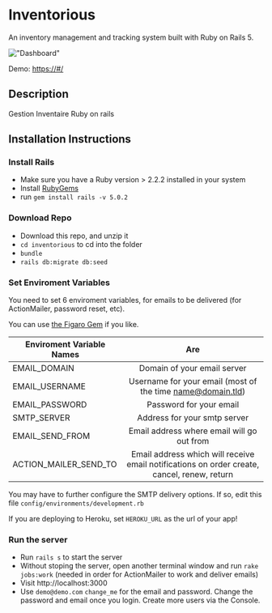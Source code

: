 # Inventorious

An inventory management and tracking system built with Ruby on Rails 5.

!["Dashboard"](https://github.com/zmitzie/inventorious/blob/master/dashboard_screenshot.png "Dashboard")

Demo: [https://#/](https://inventorious.herokuapp.com/)

## Description

Gestion Inventaire Ruby on rails

## Installation Instructions

### Install Rails

- Make sure you have a Ruby version > 2.2.2 installed in your system
- Install [RubyGems](https://rubygems.org/pages/download)
- run `gem install rails -v 5.0.2`

### Download Repo

- Download this repo, and unzip it
- `cd inventorious` to cd into the folder
- `bundle`
- `rails db:migrate db:seed`

### Set Enviroment Variables

You need to set 6 enviroment variables, for emails to be delivered (for ActionMailer, password reset, etc).

You can use [the Figaro Gem](https://github.com/laserlemon/figaro) if you like.

| Enviroment Variable Names |                                             Are                                             |
| ------------------------- | :-----------------------------------------------------------------------------------------: |
| EMAIL_DOMAIN              |                                 Domain of your email server                                 |
| EMAIL_USERNAME            |                 Username for your email (most of the time name@domain.tld)                  |
| EMAIL_PASSWORD            |                                   Password for your email                                   |
| SMTP_SERVER               |                                Address for your smtp server                                 |
| EMAIL_SEND_FROM           |                         Email address where email will go out from                          |
| ACTION_MAILER_SEND_TO     | Email address which will receive email notifications on order create, cancel, renew, return |

You may have to further configure the SMTP delivery options. If so, edit this file `config/environments/development.rb`

If you are deploying to Heroku, set `HEROKU_URL` as the url of your app!

### Run the server

- Run `rails s` to start the server
- Without stoping the server, open another terminal window and run `rake jobs:work` (needed in order for ActionMailer to work and deliver emails)
- Visit http://localhost:3000
- Use `demo@demo.com` `change_me` for the email and password. Change the password and email once you login. Create more users via the Console.
